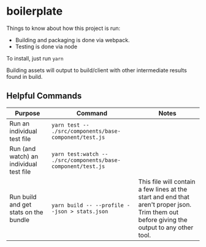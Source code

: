# boilerplate

Things to know about how this project is run:
- Building and packaging is done via webpack.
- Testing is done via node

To install, just run `yarn`

Building assets will output to build/client with other intermediate results found in build.


## Helpful Commands ##

Purpose | Command | Notes
--- | --- | ---
Run an individual test file | `yarn test -- ./src/components/base-component/test.js`
Run (and watch) an individual test file | `yarn test:watch -- ./src/components/base-component/test.js`
Run build and get stats on the bundle | `yarn build -- --profile --json > stats.json` | This file will contain a few lines at the start and end that aren't proper json. Trim them out before giving the output to any other tool.
